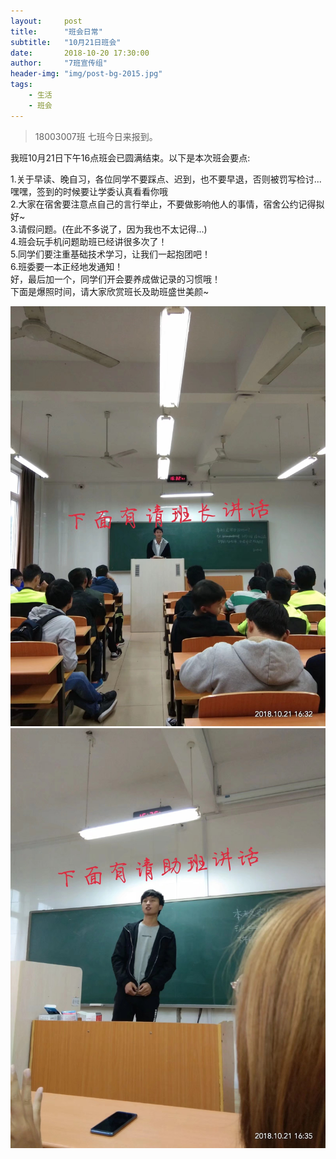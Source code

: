 ```yaml
---
layout:     post
title:      "班会日常"
subtitle:   "10月21日班会"
date:       2018-10-20 17:30:00
author:     "7班宣传组"
header-img: "img/post-bg-2015.jpg"
tags:
    - 生活
    - 班会
---
```


>18003007班 七班今日来报到。


我班10月21日下午16点班会已圆满结束。以下是本次班会要点:

1.关于早读、晚自习，各位同学不要踩点、迟到，也不要早退，否则被罚写检讨...嘿嘿，签到的时候要让学委认真看看你哦<br>
2.大家在宿舍要注意点自己的言行举止，不要做影响他人的事情，宿舍公约记得拟好~<br>
3.请假问题。(在此不多说了，因为我也不太记得...)<br>
4.班会玩手机问题助班已经讲很多次了！<br>
5.同学们要注重基础技术学习，让我们一起抱团吧！<br>
6.班委要一本正经地发通知！<br>
好，最后加一个，同学们开会要养成做记录的习惯哦！<br>
下面是爆照时间，请大家欣赏班长及助班盛世美颜~

![](/img/in-post/post-meeting-01.jpeg)
![](/img/in-post/post-meeting-02.jpeg)